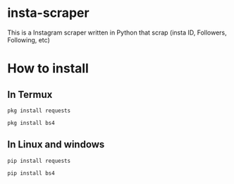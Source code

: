 # insta-scraper

 This is a Instagram scraper written in Python that scrap (insta ID, Followers, Following, etc) 

# How to install

## In Termux
`pkg install requests` 

`pkg install bs4` 

## In Linux and windows
`pip install requests` 

`pip install bs4` 

